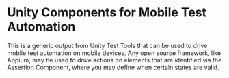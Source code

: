 # Unity Components for Mobile Test Automation

This is a generic output from Unity Test Tools that can be used to drive mobile test automation on mobile devices. 
Any open source framework, like Appium, may be used to drive actions on elements that are identified via the Assertion Component, where you may define when certain states are valid.
